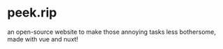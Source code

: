 # peek.rip

an open-source website to make those annoying tasks less bothersome, made with vue and nuxt!